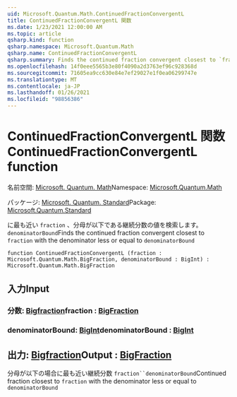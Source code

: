 ```yaml
---
uid: Microsoft.Quantum.Math.ContinuedFractionConvergentL
title: ContinuedFractionConvergentL 関数
ms.date: 1/23/2021 12:00:00 AM
ms.topic: article
qsharp.kind: function
qsharp.namespace: Microsoft.Quantum.Math
qsharp.name: ContinuedFractionConvergentL
qsharp.summary: Finds the continued fraction convergent closest to `fraction` with the denominator less or equal to `denominatorBound`
ms.openlocfilehash: 14f0eee5565b3e80f4090a2d3763ef96c928368d
ms.sourcegitcommit: 71605ea9cc630e84e7ef29027e1f0ea06299747e
ms.translationtype: MT
ms.contentlocale: ja-JP
ms.lasthandoff: 01/26/2021
ms.locfileid: "98856386"
---
```

# <a name="continuedfractionconvergentl-function"></a><span data-ttu-id="61aab-102">ContinuedFractionConvergentL 関数</span><span class="sxs-lookup"><span data-stu-id="61aab-102">ContinuedFractionConvergentL function</span></span>

<span data-ttu-id="61aab-103">名前空間: [Microsoft. Quantum. Math](xref:Microsoft.Quantum.Math)</span><span class="sxs-lookup"><span data-stu-id="61aab-103">Namespace: [Microsoft.Quantum.Math](xref:Microsoft.Quantum.Math)</span></span>

<span data-ttu-id="61aab-104">パッケージ: [Microsoft. Quantum. Standard](https://nuget.org/packages/Microsoft.Quantum.Standard)</span><span class="sxs-lookup"><span data-stu-id="61aab-104">Package: [Microsoft.Quantum.Standard](https://nuget.org/packages/Microsoft.Quantum.Standard)</span></span>


<span data-ttu-id="61aab-105">に最も近い `fraction` 、分母が以下である継続分数の値を検索します。 `denominatorBound`</span><span class="sxs-lookup"><span data-stu-id="61aab-105">Finds the continued fraction convergent closest to `fraction` with the denominator less or equal to `denominatorBound`</span></span>

```qsharp
function ContinuedFractionConvergentL (fraction : Microsoft.Quantum.Math.BigFraction, denominatorBound : BigInt) : Microsoft.Quantum.Math.BigFraction
```


## <a name="input"></a><span data-ttu-id="61aab-106">入力</span><span class="sxs-lookup"><span data-stu-id="61aab-106">Input</span></span>

### <a name="fraction--bigfraction"></a><span data-ttu-id="61aab-107">分数: [Bigfraction](xref:Microsoft.Quantum.Math.BigFraction)</span><span class="sxs-lookup"><span data-stu-id="61aab-107">fraction : [BigFraction](xref:Microsoft.Quantum.Math.BigFraction)</span></span>




### <a name="denominatorbound--bigint"></a><span data-ttu-id="61aab-108">denominatorBound: [BigInt](xref:microsoft.quantum.lang-ref.bigint)</span><span class="sxs-lookup"><span data-stu-id="61aab-108">denominatorBound : [BigInt](xref:microsoft.quantum.lang-ref.bigint)</span></span>





## <a name="output--bigfraction"></a><span data-ttu-id="61aab-109">出力: [Bigfraction](xref:Microsoft.Quantum.Math.BigFraction)</span><span class="sxs-lookup"><span data-stu-id="61aab-109">Output : [BigFraction](xref:Microsoft.Quantum.Math.BigFraction)</span></span>

<span data-ttu-id="61aab-110">分母が以下の場合に最も近い継続分数 `fraction``denominatorBound`</span><span class="sxs-lookup"><span data-stu-id="61aab-110">Continued fraction closest to `fraction` with the denominator less or equal to `denominatorBound`</span></span>
